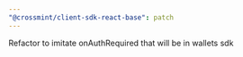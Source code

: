 ```yaml
---
"@crossmint/client-sdk-react-base": patch
---
```


Refactor to imitate onAuthRequired that will be in wallets sdk
